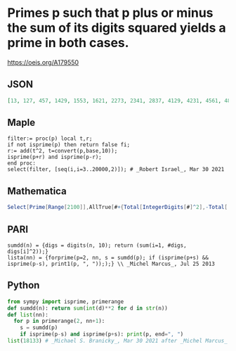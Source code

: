 # Primes p such that p plus or minus the sum of its digits squared yields a prime in both cases\.
https://oeis.org/A179550
## JSON
```JSON
[13, 127, 457, 1429, 1553, 1621, 2273, 2341, 2837, 4129, 4231, 4561, 4813, 5119, 5519, 5531, 6121, 6451, 6547, 8161, 8167, 8219, 8237, 8783, 8819, 8831, 8941, 9511, 10267, 10559, 11299, 11383, 12809, 13183, 15091, 15569, 16573, 17569, 17659, 18133]
```
## Maple
```Maple
filter:= proc(p) local t,r;
if not isprime(p) then return false fi;
r:= add(t^2, t=convert(p,base,10));
isprime(p+r) and isprime(p-r);
end proc:
select(filter, [seq(i,i=3..20000,2)]); # _Robert Israel_, Mar 30 2021
```
## Mathematica
```Mathematica
Select[Prime[Range[2100]],AllTrue[#+{Total[IntegerDigits[#]^2],-Total[ IntegerDigits[ #]^2]},PrimeQ]&] (* _Harvey P. Dale_, Aug 07 2021 *)
```
## PARI
```PARI
sumdd(n) = {digs = digits(n, 10); return (sum(i=1, #digs, digs[i]^2));}
lista(nn) = {forprime(p=2, nn, s = sumdd(p); if (isprime(p+s) && isprime(p-s), print1(p, ", ")););} \\ _Michel Marcus_, Jul 25 2013
```
## Python
```Python
from sympy import isprime, primerange
def sumdd(n): return sum(int(d)**2 for d in str(n))
def list(nn):
  for p in primerange(2, nn+1):
    s = sumdd(p)
    if isprime(p-s) and isprime(p+s): print(p, end=", ")
list(18133) # _Michael S. Branicky_, Mar 30 2021 after _Michel Marcus_
```
